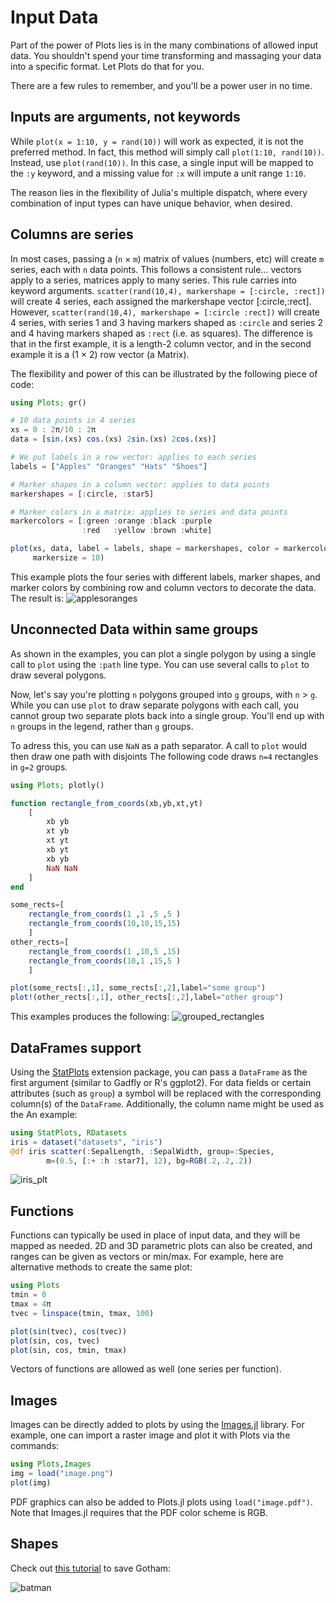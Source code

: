 # Input Data

Part of the power of Plots lies is in the many combinations of allowed input data.
You shouldn't spend your time transforming and massaging your data into a specific format.
Let Plots do that for you.

There are a few rules to remember, and you'll be a power user in no time.

## Inputs are arguments, not keywords

While `plot(x = 1:10, y = rand(10))` will work as expected, it is not the preferred method.  In fact,
this method will simply call `plot(1:10, rand(10))`.  Instead,
use `plot(rand(10))`.  In this case, a single input will be mapped to the `:y` keyword, and a missing
value for `:x` will impute a unit range `1:10`.

The reason lies in the flexibility of Julia's multiple dispatch, where every combination of input types
can have unique behavior, when desired.

## Columns are series

In most cases, passing a (`n` × `m`) matrix of values (numbers, etc) will create `m` series, each with `n` data points.  This follows a consistent rule… vectors apply to a series, matrices apply to many series.  This rule carries into keyword arguments.  `scatter(rand(10,4), markershape = [:circle, :rect])` will create 4 series, each assigned the markershape vector [:circle,:rect].  However, `scatter(rand(10,4), markershape = [:circle :rect])` will create 4 series, with series 1 and 3 having markers shaped as `:circle` and series 2 and 4 having markers shaped as `:rect` (i.e. as squares).  The difference is that in the first example, it is a length-2 column vector, and in the second example it is a (1 × 2) row vector (a Matrix).

The flexibility and power of this can be illustrated by the following piece of code:
```julia
using Plots; gr()

# 10 data points in 4 series
xs = 0 : 2π/10 : 2π
data = [sin.(xs) cos.(xs) 2sin.(xs) 2cos.(xs)]

# We put labels in a row vector: applies to each series
labels = ["Apples" "Oranges" "Hats" "Shoes"]

# Marker shapes in a column vector: applies to data points
markershapes = [:circle, :star5]

# Marker colors in a matrix: applies to series and data points
markercolors = [:green :orange :black :purple
                :red   :yellow :brown :white]

plot(xs, data, label = labels, shape = markershapes, color = markercolors,
     markersize = 10)
```
This example plots the four series with different labels, marker shapes, and marker colors by combining row and column vectors to decorate the data.  The result is:
![applesoranges](examples/img/applesoranges.png)

## Unconnected Data within same groups

As shown in the examples, you can plot a single polygon by using a single call to `plot` using the `:path` line type. You can use several calls to `plot` to draw several polygons.

Now, let's say you're plotting `n` polygons grouped into `g` groups, with `n` > `g`. While you can use `plot` to draw separate polygons with each call, you cannot group two separate plots back into a single group. You'll end up with `n` groups in the legend, rather than `g` groups.

To adress this, you can use `NaN` as a path separator. A call to `plot` would then draw one path with disjoints The following code draws `n=4` rectangles in `g=2` groups.

```julia
using Plots; plotly()

function rectangle_from_coords(xb,yb,xt,yt)
	[
		xb yb
		xt yb
		xt yt
		xb yt
		xb yb
		NaN NaN
	]
end

some_rects=[
	rectangle_from_coords(1 ,1 ,5 ,5 )
	rectangle_from_coords(10,10,15,15)
	]
other_rects=[
	rectangle_from_coords(1 ,10,5 ,15)
	rectangle_from_coords(10,1 ,15,5 )
	]

plot(some_rects[:,1], some_rects[:,2],label="some group")
plot!(other_rects[:,1], other_rects[:,2],label="other group")
```
This examples produces the following:
![grouped_rectangles](examples/img/grouped_polygons.png)

## DataFrames support

Using the [StatPlots](https://github.com/JuliaPlots/StatPlots.jl) extension package, you can pass a `DataFrame` as the first argument (similar to Gadfly or R's ggplot2).  For data fields or certain attributes (such as `group`) a symbol will be replaced with the corresponding column(s) of the `DataFrame`.  Additionally, the column name might be used as the   An example:

```julia
using StatPlots, RDatasets
iris = dataset("datasets", "iris")
@df iris scatter(:SepalLength, :SepalWidth, group=:Species,
        m=(0.5, [:+ :h :star7], 12), bg=RGB(.2,.2,.2))
```

![iris_plt](https://cloud.githubusercontent.com/assets/933338/19221014/9bb6ad18-8e08-11e6-9030-9037352e3119.png)

## Functions

Functions can typically be used in place of input data, and they will be mapped as needed. 2D and 3D parametric plots can also be created, and ranges can be given as vectors or min/max.  For example, here are alternative methods to create the same plot:

```julia
using Plots
tmin = 0
tmax = 4π
tvec = linspace(tmin, tmax, 100)

plot(sin(tvec), cos(tvec))
plot(sin, cos, tvec)
plot(sin, cos, tmin, tmax)
```

Vectors of functions are allowed as well (one series per function).

## Images

Images can be directly added to plots by using the [Images.jl](https://github.com/timholy/Images.jl) library. For example, one can import a raster image and plot it with Plots via the commands:

```julia
using Plots,Images
img = load("image.png")
plot(img)
```

PDF graphics can also be added to Plots.jl plots using `load("image.pdf")`. Note that Images.jl requires that the PDF color scheme is RGB.

## Shapes

Check out [this tutorial](https://github.com/tbreloff/ExamplePlots.jl/blob/master/notebooks/batman.ipynb) to save Gotham:

![batman](examples/img/batman.png)
